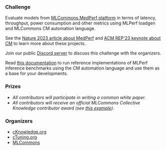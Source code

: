 ### Challenge

Evaluate models from [MLCommons MedPerf platform](https://www.medperf.org) in terms of latency, throughput, power consumption and other metrics
using MLPerf loadgen and MLCommons CM automation language. 

See the [Nature 2023 article about MedPerf](https://www.nature.com/articles/s42256-023-00652-2)
and [ACM REP'23 keynote about CM](https://doi.org/10.5281/zenodo.8105339) to learn more about these projects.

Join our public [Discord server](https://discord.gg/JjWNWXKxwT) to discuss this challenge with the organizers.

Read [this documentation](https://github.com/mlcommons/ck/blob/master/docs/mlperf/inference/README.md) 
to run reference implementations of MLPerf inference benchmarks 
using the CM automation language and use them as a base for your developments.


### Prizes

* *All contributors will participate in writing a common white paper.*
* *All contributors will receive an official MLCommons Collective Knowledge contributor award (see [this example](https://ctuning.org/awards/ck-award-202307-zhu.pdf)).*


### Organizers

* [cKnowledge.org](https://www.linkedin.com/company/cknowledge)
* [cTuning.org](https://www.linkedin.com/company/ctuning-foundation)
* [MLCommons](https://cKnowledge.org/mlcommons-taskforce)
